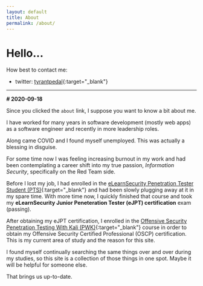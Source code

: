 ```yaml
---
layout: default
title: About
permalink: /about/
---
```


# Hello...

How best to contact me:

- twitter: [tyrantpedal](https://twitter.com/tyrantpedal){:target="_blank"}

* * * 

**# 2020-09-18**

Since you clicked the `about` link, I suppose you want to know a bit about me.

I have worked for many years in software development (mostly web apps) as a software engineer and recently in more leadership roles.  

Along came COVID and I found myself unemployed.  This was actually a blessing in disguise.

For some time now I was feeling increasing burnout in my work and had been contemplating a career shift into my true passion, *Information Security*, specifically on the Red Team side.

Before I lost my job, I had enrolled in the [eLearnSecurity Penetration Tester Student (PTS)](https://www.elearnsecurity.com/course/penetration_testing_student/){:target="_blank"} and had been slowly plugging away at it in my spare time.  With more time now, I quickly finished that course and took my **eLearnSecurity Junior Peneteration Tester (eJPT) certification** exam (passing).

After obtaining my eJPT certification, I enrolled in the [Offensive Security Penetration Testing With Kali (PWK)](https://www.offensive-security.com/pwk-oscp/){:target="_blank"} course in order to obtain my Offensive Security Certified Professional (OSCP) certification.  This is my current area of study and the reason for this site.

I found myself continually searching the same things over and over during my studies, so this site is a collection of those things in one spot.  Maybe it will be helpful for someone else.

That brings us up-to-date.